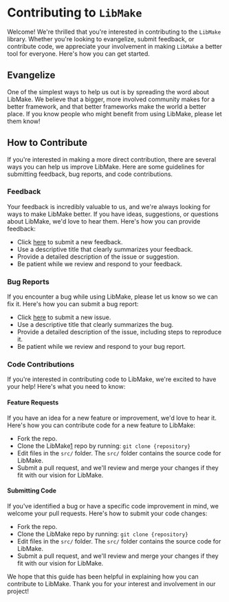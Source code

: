 # Contributing to `LibMake`

Welcome! We're thrilled that you're interested in contributing to the `LibMake` library. Whether you're looking to evangelize, submit feedback, or contribute code, we appreciate your involvement in making `LibMake` a better tool for everyone. Here's how you can get started.

## Evangelize

One of the simplest ways to help us out is by spreading the word about LibMake. We believe that a bigger, more involved community makes for a better framework, and that better frameworks make the world a better place. If you know people who might benefit from using LibMake, please let them know!

## How to Contribute

If you're interested in making a more direct contribution, there are several ways you can help us improve LibMake. Here are some guidelines for submitting feedback, bug reports, and code contributions.

### Feedback

Your feedback is incredibly valuable to us, and we're always looking for ways to make LibMake better. If you have ideas, suggestions, or questions about LibMake, we'd love to hear them. Here's how you can provide feedback:

- Click [here][2] to submit a new feedback.
- Use a descriptive title that clearly summarizes your feedback.
- Provide a detailed description of the issue or suggestion.
- Be patient while we review and respond to your feedback.

### Bug Reports

If you encounter a bug while using LibMake, please let us know so we can fix it. Here's how you can submit a bug report:

- Click [here][2] to submit a new issue.
- Use a descriptive title that clearly summarizes the bug.
- Provide a detailed description of the issue, including steps to reproduce it.
- Be patient while we review and respond to your bug report.

### Code Contributions

If you're interested in contributing code to LibMake, we're excited to have your help! Here's what you need to know:

#### Feature Requests

If you have an idea for a new feature or improvement, we'd love to hear it. Here's how you can contribute code for a new feature to LibMake:

- Fork the repo.
- Clone the LibMake[1] repo by running:
  `git clone {repository}`
- Edit files in the `src/` folder. The `src/` folder contains the source code for LibMake.
- Submit a pull request, and we'll review and merge your changes if they fit with our vision for LibMake.

#### Submitting Code

If you've identified a bug or have a specific code improvement in mind, we welcome your pull requests. Here's how to submit your code changes:

- Fork the repo.
- Clone the LibMake repo by running:
  `git clone {repository}`
- Edit files in the `src/` folder. The `src/` folder contains the source code for LibMake.
- Submit a pull request, and we'll review and merge your changes if they fit with our vision for LibMake.

We hope that this guide has been helpful in explaining how you can contribute to LibMake. Thank you for your interest and involvement in our project!

[1]: https://github.com/sebastienrousseau/libmake
[2]: https://github.com/sebastienrousseau/libmake/issues/new
